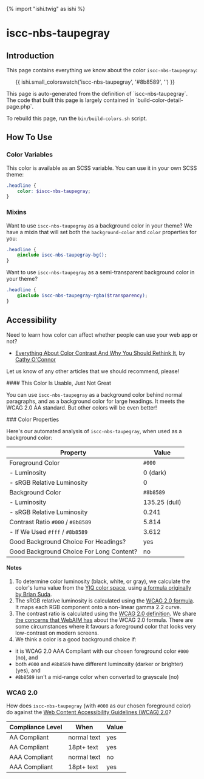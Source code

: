 {% import "ishi.twig" as ishi %}
# iscc-nbs-taupegray

## Introduction

This page contains everything we know about the color `iscc-nbs-taupegray`:

<div class="grid">
    <div class="cell">
        <div class="swatch">
            <ul>
                {{ ishi.small_colorswatch('iscc-nbs-taupegray', '#8b8589', '') }}
            </ul>
        </div>
    </div>
</div>

<div class="callout attention" markdown="1">
This page is auto-generated from the definition of `iscc-nbs-taupegray`. The code that built this page is largely contained in `build-color-detail-page.php`.

To rebuild this page, run the `bin/build-colors.sh` script.
</div>

## How To Use

### Color Variables

This color is available as an SCSS variable. You can use it in your own SCSS theme:

```scss
.headline {
    color: $iscc-nbs-taupegray;
}
```

### Mixins

Want to use `iscc-nbs-taupegray` as a background color in your theme? We have a mixin that will set both the `background-color` and `color` properties for you:

```scss
.headline {
    @include iscc-nbs-taupegray-bg();
}
```

Want to use `iscc-nbs-taupegray` as a semi-transparent background color in your theme?

```scss
.headline {
    @include iscc-nbs-taupegray-rgba($transparency);
}
```

## Accessibility

Need to learn how color can affect whether people can use your web app or not?

* [Everything About Color Contrast And Why You Should Rethink It](https://www.smashingmagazine.com/2014/10/color-contrast-tips-and-tools-for-accessibility/), by [Cathy O'Connor](http://www.twitter.com/cagocon)

Let us know of any other articles that we should recommend, please!
<div class="callout warning" markdown="1">
#### This Color Is Usable, Just Not Great

You can use `iscc-nbs-taupegray` as a background color behind normal paragraphs, and as a background color for large headings. It meets the WCAG 2.0 AA standard. But other colors will be even better!
</div>
### Color Properties

Here's our automated analysis of `iscc-nbs-taupegray`, when used as a background color:

Property | Value
---------|------
Foreground Color | `#000`
- Luminosity | 0 (dark)
- sRGB Relative Luminosity | 0
Background Color | `#8b8589`
- Luminosity | 135.25 (dull)
- sRGB Relative Luminosity | 0.241
Contrast Ratio `#000` / `#8b8589` | 5.814
- If We Used `#fff` / `#8b8589` | 3.612
Good Background Choice For Headings? | yes
Good Background Choice For Long Content? | no

#### Notes

1. To determine color luminosity (black, white, or gray), we calculate the color's luma value from the [YIQ color space](https://en.wikipedia.org/wiki/YIQ), using [a formula originally by Brian Suda](https://24ways.org/2010/calculating-color-contrast/).
1. The sRGB relative luminosity is calculated using the [WCAG 2.0 formula](https://www.w3.org/TR/WCAG20/#relativeluminancedef). It maps each RGB component onto a non-linear gamma 2.2 curve.
1. The contrast ratio is calculated using the [WCAG 2.0 definition](https://www.w3.org/TR/2008/REC-WCAG20-20081211/#contrast-ratiodef). We share [the concerns that WebAIM has](http://webaim.org/blog/wcag-2-1-feedback/) about the WCAG 2.0 formula. There are some circumstances where it favours a foreground color that looks very low-contrast on modern screens.
1. We think a color is a good background choice if:
  - it is WCAG 2.0 AAA Compliant with our chosen foreground color `#000` (no), and
  - both `#000` and `#8b8589` have different luminosity (darker or brighter) (yes), and
  - `#8b8589` isn't a mid-range color when converted to grayscale (no)

### WCAG 2.0

How does `iscc-nbs-taupegray` (with `#000` as our chosen foreground color) do against the [Web Content Accessibility Guidelines (WCAG) 2.0](https://www.w3.org/TR/WCAG20/)?

Compliance Level | When | Value
-----------------|------|------
AA Compliant | normal text | yes
AA Compliant | 18pt+ text | yes
AAA Compliant | normal text | no
AAA Compliant | 18pt+ text | yes